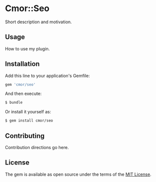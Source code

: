 # Cmor::Seo
Short description and motivation.

## Usage
How to use my plugin.

## Installation
Add this line to your application's Gemfile:

```ruby
gem 'cmor/seo'
```

And then execute:
```bash
$ bundle
```

Or install it yourself as:
```bash
$ gem install cmor/seo
```

## Contributing
Contribution directions go here.

## License
The gem is available as open source under the terms of the [MIT License](https://opensource.org/licenses/MIT).
